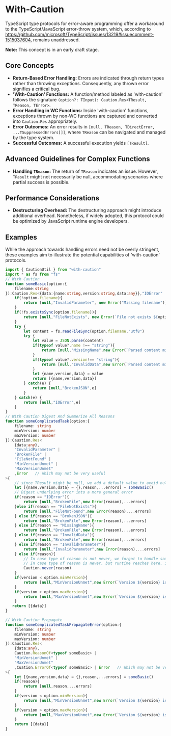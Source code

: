 # With-Caution

TypeScript type protocols for error-aware programming offer a workaround to the TypeScript/JavaScript error-throw system, which, according to <https://github.com/microsoft/TypeScript/issues/13219#issuecomment-1515037604>, remains unaddressed.

**Note:** This concept is in an early draft stage.

## Core Concepts

- **Return-Based Error Handling:** Errors are indicated through return types rather than throwing exceptions. Consequently, any thrown error signifies a critical bug.
- **'With-Caution' Functions:** A function/method labeled as 'with-caution' follows the signature `(option?: TInput): Caution.Res<TResult, TReason, TError>`.
- **Error Handling in WC Functions:** Inside 'with-caution' functions, exceptions thrown by non-WC functions are captured and converted into `Caution.Res` appropriately.
- **Error Outcomes:** An error results in `[null, TReason, TDirectError, ...TSuppressedErrors[]]`, where `TReason` can be navigated and managed by the type system.
- **Successful Outcomes:** A successful execution yields `[TResult]`.

## Advanced Guidelines for Complex Functions

- **Handling `TReason`:** The return of `TReason` indicates an issue. However, `TResult` might not necessarily be null, accommodating scenarios where partial success is possible.

## Performance Considerations

- **Destructuring Overhead:** The destructuring approach might introduce additional overhead. Nonetheless, if widely adopted, this protocol could be optimized by JavaScript runtime engine developers.

## Examples

While the approach towards handling errors need not be overly stringent, these examples aim to illustrate the potential capabilities of 'with-caution' protocols.

```typescript
import { CautionUtil } from "with-caution"
import * as fs from "fs"
// With Caution
function someBasic(option:{
    filename:string
}):Caution.Res<{data:{name:string,version:string,data:any}},"IOError" | "BrokenJSON" | "MissingName" | "InvalidData" | "InvalidParameter" | "FileNotExists">{
    if(!option.filename){
        return [null,"InvalidParameter", new Error("Missing filename")]
    }
    if(!fs.existsSync(option.filename)){
        return [null,"FileNotExists", new Error(`File not exists ${option.filename}`)]
    }
    try {
        let content = fs.readFileSync(option.filename,"utf8")
        try {
            let value = JSON.parse(content)
            if(typeof value?.name !== "string"){
                return [null,"MissingName",new Error(`Parsed content missing name: ${option.filename}`)]
            }
            if(typeof value?.version!== "string"){
                return [null,"InvalidData",new Error(`Parsed content missing version: ${option.filename}`)]
            }
            let {name,version,data} = value
            return [{name,version,data}]
        } catch(e) {
            return [null,"BrokenJSON",e]
        }
    } catch(e) {
        return [null,"IOError",e]
    }
}
// With Caution Digest And Summerize All Reasons
function someComplicatedTask(option:{
    filename: string
    minVersion: number
    maxVersion: number
}):Caustion.Res<
    {data:any},
    "InvalidParameter" |
    "BrokenFile" |
    "FileNotFound" | 
    "MinVersionUnmet" |
    "MaxVersionUnmet" 
    ,Error   // Which may not be very useful 
>{
    // since TResult might be null, we add a default value to avoid null check
    let [{name,version,data} = {},reason,...errors] = someBasic()
    // Digest underlying error into a more general error
    if(reason == "IOError"){
        return [null,"BrokenFile",new Error(reason),...errors]
    }else if(reason == "FileNotExists"){
        return [null,"FileNotFound",new Error(reason),...errors]
    } else if(reason == "BrokenJSON"){
        return [null,"BrokenFile",new Error(reason),...errors]
    } else if(reason == "MissingName"){
        return [null,"BrokenFile",new Error(reason),...errors]
    } else if(reason == "InvalidData"){
        return [null,"BrokenFile",new Error(reason),...errors]
    } else if(reason == "InvalidParameter"){
        return [null,"InvalidParameter",new Error(reason),...errors]
    } else if(reason){
        // In case type of reason is not never, we forgot to handle some cases, compiler will complain
        // In case type of reason is never, but runtime reaches here, it means there is a bug in the code.
        Caution.never(reason)
    }
    if(version < option.minVersion){
        return [null,"MinVersionUnmet",new Error(`Version ${version} is less than ${option.minVersion}`),...errors]
    }
    if(version > option.maxVersion){
        return [null,"MaxVersionUnmet",new Error(`Version ${version} is greater than ${option.maxVersion}`),...errors]
    }
   return [{data}]
}

// With Caution Propagate
function someComplicatedTaskPropagateError(option:{
    filename: string
    minVersion: number
    maxVersion: number
}):Caustion.Res<
    {data:any},
    Caution.ReasonOf<typeof someBasic> |
    "MinVersionUnmet" |
    "MaxVersionUnmet"
    ,Cuation.ErrorOf<typeof someBasic> | Error   // Which may not be very useful 
>{
    let [{name,version,data} = {},reason,...errors] = someBasic()
    if(reason){
        return [null,reason,...errors]
    }
    if(version < option.minVersion){
        return [null,"MinVersionUnmet",new Error(`Version ${version} is less than ${option.minVersion}`),...errors]
    }
    if(version > option.maxVersion){
        return [null,"MaxVersionUnmet",new Error(`Version ${version} is greater than ${option.maxVersion}`),...errors]
    }
    return [{data}]
}
```
